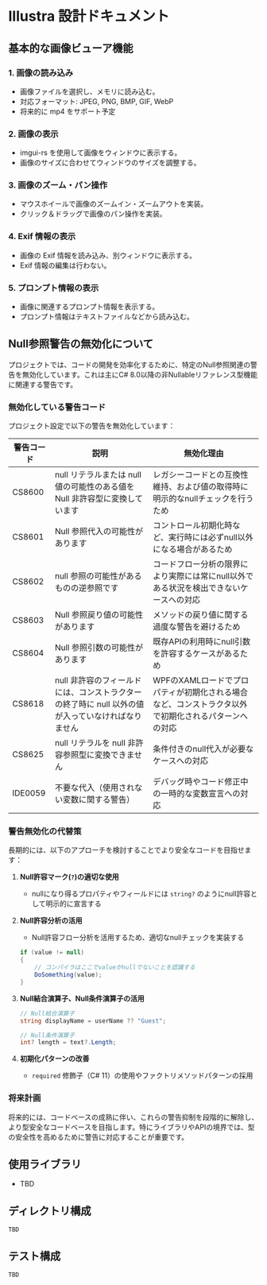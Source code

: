 # Illustra 設計ドキュメント

## 基本的な画像ビューア機能

### 1. 画像の読み込み

- 画像ファイルを選択し、メモリに読み込む。
- 対応フォーマット: JPEG, PNG, BMP, GIF, WebP
- 将来的に mp4 をサポート予定

### 2. 画像の表示

- imgui-rs を使用して画像をウィンドウに表示する。
- 画像のサイズに合わせてウィンドウのサイズを調整する。

### 3. 画像のズーム・パン操作

- マウスホイールで画像のズームイン・ズームアウトを実装。
- クリック＆ドラッグで画像のパン操作を実装。

### 4. Exif 情報の表示

- 画像の Exif 情報を読み込み、別ウィンドウに表示する。
- Exif 情報の編集は行わない。

### 5. プロンプト情報の表示

- 画像に関連するプロンプト情報を表示する。
- プロンプト情報はテキストファイルなどから読み込む。

## Null参照警告の無効化について

プロジェクトでは、コードの開発を効率化するために、特定のNull参照関連の警告を無効化しています。これは主にC# 8.0以降の非Nullableリファレンス型機能に関連する警告です。

### 無効化している警告コード

プロジェクト設定で以下の警告を無効化しています：

| 警告コード | 説明 | 無効化理由 |
|------------|------|------------|
| CS8600 | null リテラルまたは null 値の可能性のある値を Null 非許容型に変換しています | レガシーコードとの互換性維持、および値の取得時に明示的なnullチェックを行うため |
| CS8601 | Null 参照代入の可能性があります | コントロール初期化時など、実行時には必ずnull以外になる場合があるため |
| CS8602 | null 参照の可能性があるものの逆参照です | コードフロー分析の限界により実際には常にnull以外である状況を検出できないケースへの対応 |
| CS8603 | Null 参照戻り値の可能性があります | メソッドの戻り値に関する過度な警告を避けるため |
| CS8604 | Null 参照引数の可能性があります | 既存APIの利用時にnull引数を許容するケースがあるため |
| CS8618 | null 非許容のフィールドには、コンストラクターの終了時に null 以外の値が入っていなければなりません | WPFのXAMLロードでプロパティが初期化される場合など、コンストラクタ以外で初期化されるパターンへの対応 |
| CS8625 | null リテラルを null 非許容参照型に変換できません | 条件付きのnull代入が必要なケースへの対応 |
| IDE0059 | 不要な代入（使用されない変数に関する警告） | デバッグ時やコード修正中の一時的な変数宣言への対応 |

### 警告無効化の代替策

長期的には、以下のアプローチを検討することでより安全なコードを目指せます：

1. **Null許容マーク(`?`)の適切な使用**
   - nullになり得るプロパティやフィールドには `string?` のようにnull許容として明示的に宣言する

2. **Null許容分析の活用**
   - Null許容フロー分析を活用するため、適切なnullチェックを実装する
   ```csharp
   if (value != null)
   {
       // コンパイラはここでvalueがnullでないことを認識する
       DoSomething(value);
   }
   ```

3. **Null結合演算子、Null条件演算子の活用**
   ```csharp
   // Null結合演算子
   string displayName = userName ?? "Guest";

   // Null条件演算子
   int? length = text?.Length;
   ```

4. **初期化パターンの改善**
   - `required` 修飾子（C# 11）の使用やファクトリメソッドパターンの採用

### 将来計画

将来的には、コードベースの成熟に伴い、これらの警告抑制を段階的に解除し、より型安全なコードベースを目指します。特にライブラリやAPIの境界では、型の安全性を高めるために警告に対応することが重要です。

## 使用ライブラリ

- TBD

## ディレクトリ構成

```
TBD
```

## テスト構成

```
TBD
```
